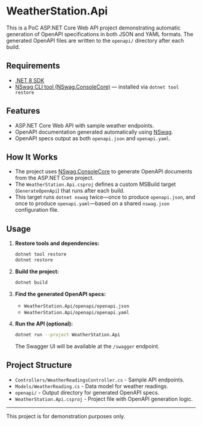 # WeatherStation.Api

This is a PoC ASP.NET Core Web API project demonstrating automatic generation of OpenAPI specifications in both JSON and YAML formats. The generated OpenAPI files are written to the `openapi/` directory after each build.

## Requirements

- [.NET 8 SDK](https://dotnet.microsoft.com/download)
- [NSwag CLI tool (NSwag.ConsoleCore)](https://www.nuget.org/packages/NSwag.ConsoleCore) — installed via `dotnet tool restore`

## Features

- ASP.NET Core Web API with sample weather endpoints.
- OpenAPI documentation generated automatically using [NSwag](https://github.com/RicoSuter/NSwag).
- OpenAPI specs output as both `openapi.json` and `openapi.yaml`.

## How It Works

- The project uses [NSwag.ConsoleCore](https://www.nuget.org/packages/NSwag.ConsoleCore) to generate OpenAPI documents from the ASP.NET Core project.
- The `WeatherStation.Api.csproj` defines a custom MSBuild target (`GenerateOpenApi`) that runs after each build.
- This target runs `dotnet nswag` twice—once to produce `openapi.json`, and once to produce `openapi.yaml`—based on a shared `nswag.json` configuration file.

## Usage

1. **Restore tools and dependencies:**
   ```sh
   dotnet tool restore
   dotnet restore
   ```

2. **Build the project:**
   ```sh
   dotnet build
   ```

3. **Find the generated OpenAPI specs:**
   - `WeatherStation.Api/openapi/openapi.json`
   - `WeatherStation.Api/openapi/openapi.yaml`

4. **Run the API (optional):**
   ```sh
   dotnet run --project WeatherStation.Api
   ```
   The Swagger UI will be available at the `/swagger` endpoint.

## Project Structure

- `Controllers/WeatherReadingsController.cs` - Sample API endpoints.
- `Models/WeatherReading.cs` - Data model for weather readings.
- `openapi/` - Output directory for generated OpenAPI specs.
- `WeatherStation.Api.csproj` - Project file with OpenAPI generation logic.

---

This project is for demonstration purposes only.